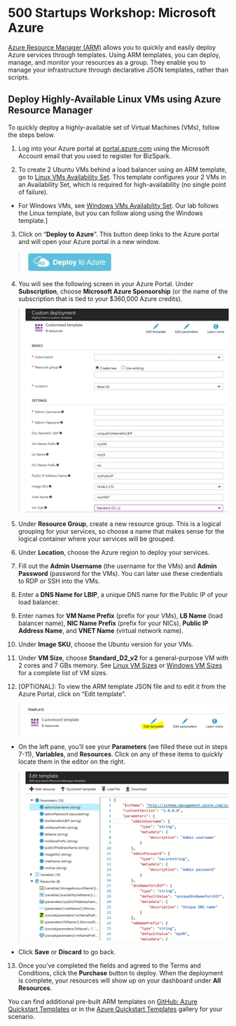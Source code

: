 # 500 Startups Workshop: Microsoft Azure

[Azure Resource Manager (ARM)](https://docs.microsoft.com/en-us/azure/azure-resource-manager/resource-group-overview) allows you to quickly and easily deploy Azure services through templates.  Using ARM templates, you can deploy, manage, and monitor your resources as a group.  They enable you to manage your infrastructure through declarative JSON templates, rather than scripts. 

## Deploy Highly-Available Linux VMs using Azure Resource Manager 

To quickly deploy a highly-available set of Virtual Machines (VMs), follow the steps below.  

1.	Log into your Azure portal at [portal.azure.com](http://portal.azure.com) using the Microsoft Account email that you used to register for BizSpark.

2.	To create 2 Ubuntu VMs behind a load balancer using an ARM template, go to [Linux VMs Availability Set](https://github.com/mschray/AzureVMCreate).  This template configures your 2 VMs in an Availability Set, which is required for high-availability (no single point of failure).  

* For Windows VMs, see [Windows VMs Availability Set](https://github.com/Azure/azure-quickstart-templates/tree/master/201-2-vms-loadbalancer-lbrules).  Our lab follows the Linux template, but you can follow along using the Windows template.]  

3.	Click on “**Deploy to Azure**”.  This button deep links to the Azure portal and will open your Azure portal in a new window.  

> <img src="/images/deploy-to-azure.jpg" width="200">

4.	You will see the following screen in your Azure Portal.  Under **Subscription**, choose **Microsoft Azure Sponsorship** (or the name of the subscription that is tied to your $360,000 Azure credits).  

> <img src="/images/arm-deploy-portal.png" width="700">

5.	Under **Resource Group**, create a new resource group.  This is a logical grouping for your services, so choose a name that makes sense for the logical container where your services will be grouped.  

6.	Under **Location**, choose the Azure region to deploy your services.

7.	Fill out the **Admin Username** (the username for the VMs) and **Admin Password** (password for the VMs).  You can later use these credentials to RDP or SSH into the VMs.  

8.	Enter a **DNS Name for LBIP**, a unique DNS name for the Public IP of your load balancer.  

9.	Enter names for **VM Name Prefix** (prefix for your VMs), **LB Name** (load balancer name), **NIC Name Prefix** (prefix for your NICs), **Public IP Address Name**, and **VNET Name** (virtual network name).

10.	Under **Image SKU**, choose the Ubuntu version for your VMs.  

11.	Under **VM Size**, choose **Standard_D2_v2** for a general-purpose VM with 2 cores and 7 GBs memory.  See [Linux VM Sizes](https://docs.microsoft.com/en-us/azure/virtual-machines/linux/sizes) or [Windows VM Sizes](https://docs.microsoft.com/en-us/azure/virtual-machines/virtual-machines-windows-sizes) for a complete list of VM sizes.  

12.	[OPTIONAL]: To view the ARM template JSON file and to edit it from the Azure Portal, click on “Edit template”.  

> ![](/images/edit-arm-portal.png)
 
* On the left pane, you’ll see your **Parameters** (we filled these out in steps 7-11), **Variables**, and **Resources**.  Click on any of these items to quickly locate them in the editor on the right.  

> <img src="/images/arm-editor.png" width="600">

* Click **Save** or **Discard** to go back.

13.	Once you’ve completed the fields and agreed to the Terms and Conditions, click the **Purchase** button to deploy.  When the deployment is complete, your resources will show up on your dashboard under **All Resources**.  

You can find additional pre-built ARM templates on [GitHub: Azure Quickstart Templates](https://github.com/Azure/azure-quickstart-templates) or in the [Azure Quickstart Templates](https://azure.microsoft.com/en-us/resources/templates/) gallery for your scenario.  
